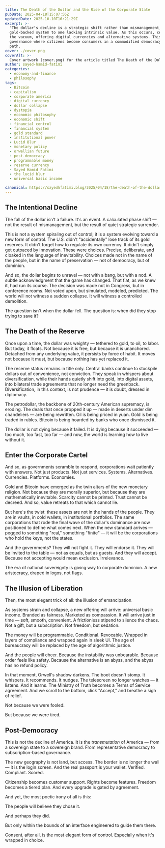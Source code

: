```yaml
---
title: The Death of the Dollar and the Rise of the Corporate State
pubDate: 2025-04-18T15:07:56Z
updatedDate: 2025-10-10T16:21:29Z
excerpt: >-
  "The dollar's decline is a strategic shift rather than mismanagement, marking a transition from a"
  gold-backed system to one lacking intrinsic value. As this occurs, corporate power rises to fill
  the vacuum, offering digital currencies and alternative systems. This leads to a new era of
  governance where citizens become consumers in a commodified democracy, believing they chose their
  path.
cover: ./cover.png
coverAlt: >-
  Cover artwork (cover.png) for the article titled The Death of the Dollar and the Rise of the Corporate State.
author: sayed-hamid-fatimi
categories:
  - economy-and-finance
  - philosophy
tags:
  - Bitcoin
  - capitalism
  - corporate america
  - digital currency
  - dollar collapse
  - dystopia
  - economic philosophy
  - economic shift
  - financial control
  - financial system
  - gold standard
  - institutional power
  - Lucid Blur
  - monetary policy
  - orwellian future
  - post-democracy
  - programmable money
  - reserve currency
  - Sayed Hamid Fatimi
  - the lucid blur
  - universal basic income

canonical: https://sayedhfatimi.blog/2025/04/18/the-death-of-the-dollar-and-the-rise-of-the-corporate-state/
---
```


## The Intentional Decline

The fall of the dollar isn't a failure. It's an event. A calculated phase shift — not the result of mismanagement, but the result of quiet strategic surrender.

This is not a system spiraling out of control; it is a system evolving toward a new form of control. The U.S. didn't "accidentally" lose track of its gold reserves. It didn't forget how to regulate its own currency. It didn't simply get outpaced by innovation. These were choices. Precise, deliberate, and cloaked in the language of inevitability. Choices made not in the name of the people, but in the name of preservation — not of democracy, but of dominion.

And so, the dollar begins to unravel — not with a bang, but with a nod. A subtle acknowledgment that the game has changed. That fiat, as we knew it, had run its course. The decision was made not in Congress, but in conference rooms. Not voted upon, but simulated, modeled, predicted. The world will not witness a sudden collapse. It will witness a controlled demolition.

The question isn't when the dollar fell. The question is: when did they stop trying to save it?

## The Death of the Reserve

Once upon a time, the dollar was weighty — tethered to gold, to oil, to labor. But today, it floats. Not because it is free, but because it is unanchored. Detached from any underlying value, it persists by force of habit. It moves not because it must, but because nothing has yet replaced it.

The reserve status remains in title only. Central banks continue to stockpile dollars out of convenience, not conviction. They speak in whispers about diversification, while their hands quietly shift into gold, into digital assets, into bilateral trade agreements that no longer need the greenback. Diversification, in this context, is not prudence — it is doubt, dressed in diplomacy.

The petrodollar, the backbone of 20th-century American supremacy, is eroding. The deals that once propped it up — made in deserts under dim chandeliers — are being rewritten. Oil is being priced in yuan. Gold is being traded in rubles. Bitcoin is being hoarded by banks who once dismissed it.

The dollar is not dying because it failed. It is dying because it succeeded — too much, too fast, too far — and now, the world is learning how to live without it.

## Enter the Corporate Cartel

And so, as governments scramble to respond, corporations wait patiently with answers. Not just products. Not just services. Systems. Alternatives. Currencies. Platforms. Economies.

Gold and Bitcoin have emerged as the twin altars of the new monetary religion. Not because they are morally superior, but because they are mathematically inevitable. Scarcity cannot be printed. Trust cannot be decreed. And so, value retreats to that which cannot lie.

But here's the twist: these assets are not in the hands of the people. They are in vaults, in cold wallets, in institutional portfolios. The same corporations that rode the final wave of the dollar's dominance are now positioned to define what comes next. When the new standard arrives — pegged to something "real," something "finite" — it will be the corporations who hold the keys, not the states.

And the governments? They will not fight it. They will endorse it. They will be invited to the table — not as equals, but as guests. And they will accept. Because not accepting would mean exclusion. Irrelevance.

The era of national sovereignty is giving way to corporate dominion. A new aristocracy, draped in logos, not flags.

## The Illusion of Liberation

Then, the most elegant trick of all: the illusion of emancipation.

As systems strain and collapse, a new offering will arrive: universal basic income. Branded as fairness. Marketed as compassion. It will arrive just in time — soft, smooth, convenient. A frictionless stipend to silence the chaos. Not a gift, but a subscription. Not freedom, but sedation.

The money will be programmable. Conditional. Revocable. Wrapped in layers of compliance and wrapped again in sleek UI. The age of bureaucracy will be replaced by the age of algorithmic justice.

And the people will cheer. Because the instability was unbearable. Because order feels like safety. Because the alternative is an abyss, and the abyss has no refund policy.

In that moment, Orwell's shadow darkens. The boot doesn't stomp. It whispers. It recommends. It nudges. The telescreen no longer watches — it listens. And it learns. The Ministry of Truth becomes a Terms of Service agreement. And we scroll to the bottom, click "Accept," and breathe a sigh of relief.

Not because we were fooled.

But because we were tired.

## Post-Democracy

This is not the decline of America. It is the *transmutation* of America — from a sovereign state to a sovereign brand. From representative democracy to subscription-based governance.

The new geography is not land, but access. The border is no longer the wall — it is the login screen. And the real passport is your wallet. Verified. Compliant. Scored.

Citizenship becomes customer support. Rights become features. Freedom becomes a tiered plan. And every upgrade is gated by agreement.

And yet, the most poetic irony of all is this:

The people will believe they chose it.

And perhaps they did.

But only within the bounds of an interface engineered to guide them there.

Consent, after all, is the most elegant form of control. Especially when it's wrapped in choice.
